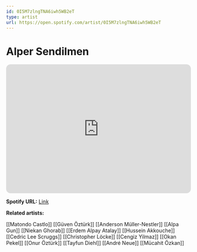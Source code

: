 ```yaml
---
id: 0I5M7zlngTNA6iwh5WB2eT
type: artist
url: https://open.spotify.com/artist/0I5M7zlngTNA6iwh5WB2eT
---
```

# Alper Sendilmen

<iframe style="border-radius:12px" src="https://open.spotify.com/embed/artist/0I5M7zlngTNA6iwh5WB2eT" width="100%" height="352" frameBorder="0" allowfullscreen="" allow="autoplay; clipboard-write; encrypted-media; fullscreen; picture-in-picture" loading="lazy"></iframe>

**Spotify URL:** [Link](https://open.spotify.com/artist/0I5M7zlngTNA6iwh5WB2eT)

**Related artists:**

[[Matondo Castlo]]
[[Güven Öztürk]]
[[Anderson Müller-Nestler]]
[[Alpa Gun]]
[[Niekan Ghorab]]
[[Erdem Alpay Atalay]]
[[Hussein Akkouche]]
[[Cedric Lee Scruggs]]
[[Christopher Löcke]]
[[Cengiz Yilmaz]]
[[Okan Pekel]]
[[Onur Öztürk]]
[[Tayfun Diehl]]
[[André Neue]]
[[Mücahit Özkan]]
